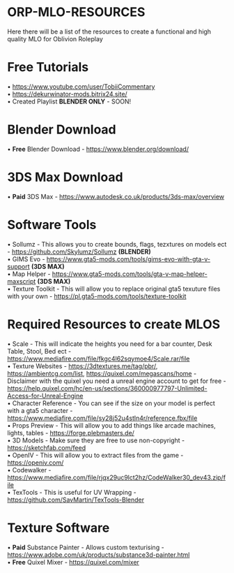 # ORP-MLO-RESOURCES
Here there will be a list of the resources to create a functional and high quality MLO for Oblivion Roleplay

# Free Tutorials
• https://www.youtube.com/user/TobiiCommentary<br/>
• https://dekurwinator-mods.bitrix24.site/<br/>
• Created Playlist **BLENDER ONLY** - SOON!<br/>

# Blender Download
• **Free** Blender Download - https://www.blender.org/download/<br/>

# 3DS Max Download
• **Paid** 3DS Max - https://www.autodesk.co.uk/products/3ds-max/overview<br/>

# Software Tools
• Sollumz - This allows you to create bounds, flags, tezxtures on models ect - https://github.com/Skylumz/Sollumz **(BLENDER)**<br/>
• GIMS Evo - https://www.gta5-mods.com/tools/gims-evo-with-gta-v-support **(3DS MAX)**<br/>
• Map Helper - https://www.gta5-mods.com/tools/gta-v-map-helper-maxscript **(3DS MAX)**<br/>
• Texture Toolkit - This will allow you to replace original gta5 texuture files with your own - https://pl.gta5-mods.com/tools/texture-toolkit<br/>

# Required Resources to create MLOS
• Scale - This will indicate the heights you need for a bar counter, Desk Table, Stool, Bed ect - https://www.mediafire.com/file/fkgc4l62sqymoe4/Scale.rar/file<br/>
• Texture Websites - https://3dtextures.me/tag/pbr/,  https://ambientcg.com/list, https://quixel.com/megascans/home - Disclaimer with the quixel you need a unreal engine   account to get for free - https://help.quixel.com/hc/en-us/sections/360000977797-Unlimited-Access-for-Unreal-Engine<br/>
• Character Reference - You can see if the size on your model is perfect with a gta5 character - https://www.mediafire.com/file/sy28j52u4stln4r/reference.fbx/file<br/>
• Props Preview - This will allow you to add things like arcade machines, lights, tables - https://forge.plebmasters.de/<br/>
• 3D Models - Make sure they are free to use non-copyright - https://sketchfab.com/feed<br/>
• OpenIV - This will allow you to extract files from the game - https://openiv.com/<br/>
• Codewalker - https://www.mediafire.com/file/rjqx29uc9lct2hz/CodeWalker30_dev43.zip/file<br/>
• TexTools - This is useful for UV Wrapping - https://github.com/SavMartin/TexTools-Blender

# Texture Software
• **Paid** Substance Painter - Allows custom texturising - https://www.adobe.com/uk/products/substance3d-painter.html<br/>
• **Free** Quixel Mixer - https://quixel.com/mixer<br/>
